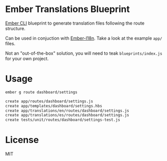 # Ember Translations Blueprint

[Ember CLI](http://www.ember-cli.com/) blueprint to generate translation files following the route structure.

Can be used in conjuction with [Ember-I18n](https://github.com/jamesarosen/ember-i18n). Take a look at the example `app/` files.

Not an "out-of-the-box" solution, you will need to teak `blueprints/index.js` for your own project.

# Usage

```bash
ember g route dashboard/settings
```

```bash
create app/routes/dashboard/settings.js
create app/templates/dashboard/settings.hbs
create app/translations/en/routes/dashboard/settings.js
create app/translations/es/routes/dashboard/settings.js
create tests/unit/routes/dashboard/settings-test.js
```

# License

MIT
